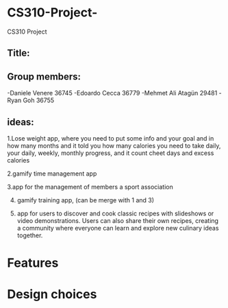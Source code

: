 # CS310-Project-
CS310 Project 
## Title:
## Group members:
  -Daniele Venere 36745
  -Edoardo Cecca 36779
  -Mehmet Ali Atagün 29481
  -Ryan Goh 36755

## ideas:
  1.Lose weight app, where you need to put some info and your goal and in how many months     and it told you how many calories you need to take daily, your daily, weekly, monthly       progress, and it count cheet days and excess calories

  2.gamify time management app

  3.app for the management of members a sport association

  4. gamify training app, (can be merge with 1 and 3)

  5. app for users to discover and cook classic recipes with slideshows or video demonstrations. Users can also share their own recipes, creating a community where everyone can learn and explore new culinary ideas together.


# Features

# Design choices

